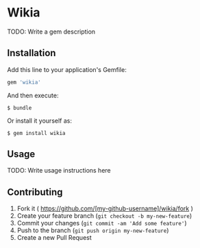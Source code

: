 # Wikia

TODO: Write a gem description

## Installation

Add this line to your application's Gemfile:

```ruby
gem 'wikia'
```

And then execute:

    $ bundle

Or install it yourself as:

    $ gem install wikia

## Usage

TODO: Write usage instructions here

## Contributing

1. Fork it ( https://github.com/[my-github-username]/wikia/fork )
2. Create your feature branch (`git checkout -b my-new-feature`)
3. Commit your changes (`git commit -am 'Add some feature'`)
4. Push to the branch (`git push origin my-new-feature`)
5. Create a new Pull Request
